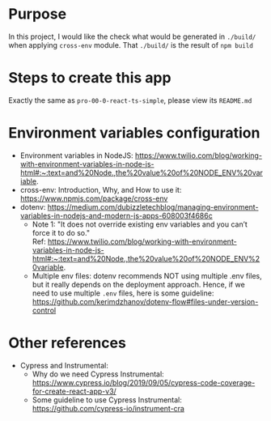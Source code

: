 # Purpose
In this project, I would like the check what would be generated in `./build/` when applying `cross-env` module.
That `./build/` is the result of `npm build`

# Steps to create this app
Exactly the same as `pro-00-0-react-ts-simple`, please view its `README.md`

# Environment variables configuration
- Environment variables in NodeJS: https://www.twilio.com/blog/working-with-environment-variables-in-node-js-html#:~:text=and%20Node.,the%20value%20of%20NODE_ENV%20variable.
- cross-env: Introduction, Why, and How to use it: https://www.npmjs.com/package/cross-env
- dotenv: https://medium.com/dubizzletechblog/managing-environment-variables-in-nodejs-and-modern-js-apps-608003f4686c
    - Note 1: "It does not override existing env variables and you can’t force it to do so." \
            Ref: https://www.twilio.com/blog/working-with-environment-variables-in-node-js-html#:~:text=and%20Node.,the%20value%20of%20NODE_ENV%20variable.
    - Multiple env files: dotenv recommends NOT using multiple .env files, but it really depends on the deployment approach. 
      Hence, if we need to use multiple `.env` files, here is some guideline: https://github.com/kerimdzhanov/dotenv-flow#files-under-version-control  
# Other references
- Cypress and Instrumental: 
    - Why do we need Cypress Instrumental: https://www.cypress.io/blog/2019/09/05/cypress-code-coverage-for-create-react-app-v3/
    - Some guideline to use Cypress Instrumental: https://github.com/cypress-io/instrument-cra